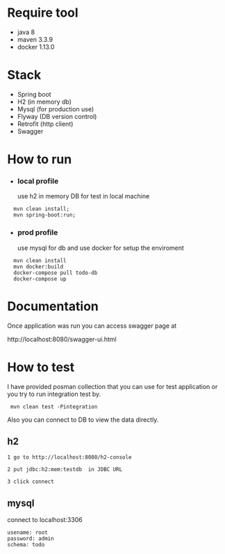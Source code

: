 # Require tool 
- java 8
- maven 3.3.9
- docker 1.13.0

# Stack
- Spring boot 
- H2 (in memory db)
- Mysql (for production use)
- Flyway (DB version control)
- Retrofit (http client) 
- Swagger

# How to run 

- ### local profile 
  use h2 in memory DB  for  test in local machine
```
  mvn clean install;
  mvn spring-boot:run;
```  

- ### prod profile
  use mysql for db  and use docker for setup the enviroment 
```
  mvn clean install
  mvn docker:build
  docker-compose pull todo-db
  docker-compose up
```
# Documentation

  Once application was run you can access swagger page at 

  http://localhost:8080/swagger-ui.html

# How to test 

  I have provided posman collection that you can use for test application or you try to run integration test by.

```
 mvn clean test -Pintegration
```


  Also you can connect to DB to view the data directly.

   ## h2 

    1 go to http://localhost:8080/h2-console

    2 put jdbc:h2:mem:testdb  in JDBC URL

    3 click connect  

  ## mysql 

   connect to  localhost:3306
   
   ```
   usename: root
   password: admin 
   schema: todo
   ```


    